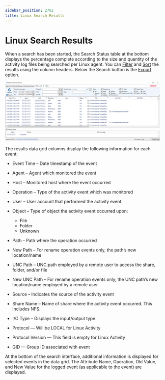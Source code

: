 ```yaml
---
sidebar_position: 2702
title: Linux Search Results
---
```


# Linux Search Results

When a search has been started, the Search Status table at the bottom displays the percentage complete according to the size and quantity of the activity log files being searched per Linux agent. You can [Filter](../Overview#Filter "Filter") and [Sort](../Overview#Sort "Sort") the results using the column headers. Below the Search button is the [Export](../Overview#Export "Export") option.

![](../../../../../../../static/images/ActivityMonitor_8.0/Content/Resources/Images/ActivityMonitor/Linux/LinuxSearchQuery/LinuxSearchResults.png)

The results data grid columns display the following information for each event:

* Event Time – Date timestamp of the event
* Agent – Agent which monitored the event
* Host – Monitored host where the event occurred
* Operation – Type of the activity event which was monitored
* User – User account that performed the activity event
* Object – Type of object the activity event occurred upon:

  * File
  * Folder
  * Unknown
* Path – Path where the operation occurred
* New Path – For rename operation events only, the path’s new location/name
* UNC Path – UNC path employed by a remote user to access the share, folder, and/or file
* New UNC Path – For rename operation events only, the UNC path’s new location/name employed by a remote user
* Source – Indicates the source of the activity event
* Share Name – Name of share where the activity event occurred. This includes NFS.
* I/O Type – Displays the input/output type
* Protocol — Will be LOCAL for Linux Activity
* Protocol Version — This field is empty for Linux Activity
* GID — Group ID associated with event

At the bottom of the search interface, additional information is displayed for selected events in the data grid. The Attribute Name, Operation, Old Value, and New Value for the logged event (as applicable to the event) are displayed.